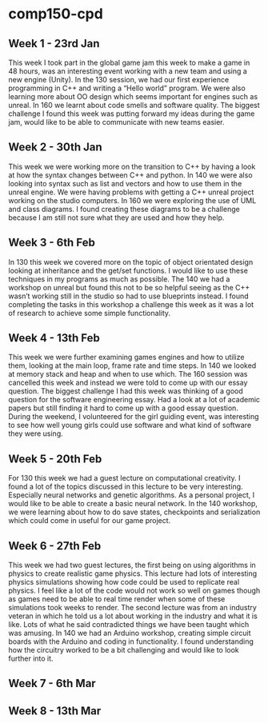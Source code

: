 # comp150-cpd

## Week 1 - 23rd Jan

This week I took part in the global game jam this week to make a game in 48 hours, was an interesting event working with a new team and using a new engine (Unity). In the 130 session, we had our first experience programming in C++ and writing a “Hello world” program. We were also learning more about OO design which seems important for engines such as unreal. In 160 we learnt about code smells and software quality. The biggest challenge I found this week was putting forward my ideas during the game jam, would like to be able to communicate with new teams easier.
## Week 2 - 30th Jan

This week we were working more on the transition to C++ by having a look at how the syntax changes between C++ and python. In 140 we were also looking into syntax such as list and vectors and how to use them in the unreal engine. We were having problems with getting a C++ unreal project working on the studio computers. In 160 we were exploring the use of UML and class diagrams. I found creating these diagrams to be a challenge because I am still not sure what they are used and how they help.

## Week 3 - 6th Feb

In 130 this week we covered more on the topic of object orientated design looking at inheritance and the get/set functions. I would like to use these techniques in my programs as much as possible. The 140 we had a workshop on unreal but found this not to be so helpful seeing as the C++ wasn’t working still in the studio so had to use blueprints instead. I found completing the tasks in this workshop a challenge this week as it was a lot of research to achieve some simple functionality.

## Week 4 - 13th Feb

This week we were further examining games engines and how to utilize them, looking at the main loop, frame rate and time steps. In 140 we looked at memory stack and heap and when to use which. The 160 session was cancelled this week and instead we were told to come up with our essay question. The biggest challenge I had this week was thinking of a good question for the software engineering essay. Had a look at a lot of academic papers but still finding it hard to come up with a good essay question. During the weekend, I volunteered for the girl guiding event, was interesting to see how well young girls could use software and what kind of software they were using.

## Week 5 - 20th Feb

For 130 this week we had a guest lecture on computational creativity. I found a lot of the topics discussed in this lecture to be very interesting. Especially neural networks and genetic algorithms. As a personal project, I would like to be able to create a basic neural network. In the 140 workshop, we were learning about how to do save states, checkpoints and serialization which could come in useful for our game project. 

## Week 6 - 27th Feb

This week we had two guest lectures, the first being on using algorithms in physics to create realistic game physics. This lecture had lots of interesting physics simulations showing how code could be used to replicate real physics. I feel like a lot of the code would not work so well on games though as games need to be able to real time render when some of these simulations took weeks to render. The second lecture was from an industry veteran in which he told us a lot about working in the industry and what it is like. Lots of what he said contradicted things we have been taught which was amusing. In 140 we had an Arduino workshop, creating simple circuit boards with the Arduino and coding in functionality. I found understanding how the circuitry worked to be a bit challenging and would like to look further into it. 

## Week 7 - 6th Mar



## Week 8 - 13th Mar


